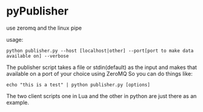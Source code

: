 # pyPublisher
use zeromq and the linux pipe

usage:

```(bash)
python publisher.py --host [localhost|other] --port[port to make data available on] --verbose
```


The publisher script takes a file or stdin(default) as the input and makes that available on a port of your choice using ZeroMQ
So you can do things like:
```
echo "this is a test" | python publisher.py [options]
```
The two client scripts one in Lua and the other in python are just there as an example.
